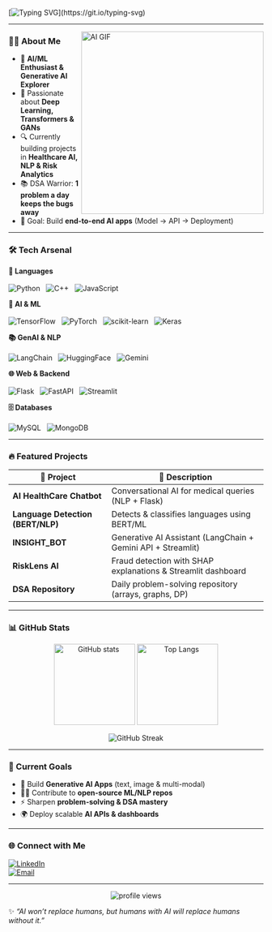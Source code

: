 <!-- Typing animation -->
[![Typing SVG](https://readme-typing-svg.demolab.com?font=Fira+Code&size=26&pause=1000&color=00F779&width=650&lines=Hi+%F0%9F%91%8B%2C+I'm+Vivek+Marri!;AI+%26+ML+Enthusiast+%F0%9F%A4%96;Generative+AI+Explorer+%F0%9F%9A%80;DSA+Problem+Solver+%F0%9F%92%BB;Building+AI+Apps+that+Matter!)](https://git.io/typing-svg)

---

<img align="right" alt="AI GIF" src="https://media.giphy.com/media/QTfX9Ejfra3ZmNxh6B/giphy.gif" width="360"/>

### 👨‍💻 About Me  

- 🤖 **AI/ML Enthusiast & Generative AI Explorer**  
- 🧠 Passionate about **Deep Learning, Transformers & GANs**  
- 🔍 Currently building projects in **Healthcare AI, NLP & Risk Analytics**  
- 📚 DSA Warrior: **1 problem a day keeps the bugs away**  
- 🎯 Goal: Build **end-to-end AI apps** (Model → API → Deployment)  

---
### 🛠️ Tech Arsenal  

<p align="center">

<!-- Languages -->
<b>🚀 Languages</b>  
<br>
![Python](https://img.shields.io/badge/Python-3670A0?logo=python&logoColor=ffdd54) &nbsp;
![C++](https://img.shields.io/badge/C++-00599C?logo=cplusplus&logoColor=white) &nbsp;
![JavaScript](https://img.shields.io/badge/JavaScript-F7DF1E?logo=javascript&logoColor=black)  


<!-- AI & ML -->
<b>🤖 AI & ML</b>  
<br>
![TensorFlow](https://img.shields.io/badge/TensorFlow-FF6F00?logo=tensorflow&logoColor=white) &nbsp;
![PyTorch](https://img.shields.io/badge/PyTorch-EE4C2C?logo=pytorch&logoColor=white) &nbsp;
![scikit-learn](https://img.shields.io/badge/scikit--learn-F7931E?logo=scikit-learn&logoColor=white) &nbsp;
![Keras](https://img.shields.io/badge/Keras-D00000?logo=keras&logoColor=white)  


<!-- GenAI & NLP -->
<b>📚 GenAI & NLP</b>  
<br>
![LangChain](https://img.shields.io/badge/LangChain-0E76A8?logo=openai&logoColor=white) &nbsp;
![HuggingFace](https://img.shields.io/badge/HuggingFace-FCC624?logo=huggingface&logoColor=black) &nbsp;
![Gemini](https://img.shields.io/badge/Google%20Gemini-4285F4?logo=google&logoColor=white)  

<!-- Web & Backend -->
<b>🌐 Web & Backend</b>  
<br>
![Flask](https://img.shields.io/badge/Flask-000000?logo=flask&logoColor=white) &nbsp;
![FastAPI](https://img.shields.io/badge/FastAPI-009688?logo=fastapi&logoColor=white) &nbsp;
![Streamlit](https://img.shields.io/badge/Streamlit-FF4B4B?logo=streamlit&logoColor=white)  

<!-- Databases -->
<b>🗄️ Databases</b>  
<br>
![MySQL](https://img.shields.io/badge/MySQL-4479A1?logo=mysql&logoColor=white) &nbsp;
![MongoDB](https://img.shields.io/badge/MongoDB-47A248?logo=mongodb&logoColor=white)

</p>



---

### 🔥 Featured Projects  

| 🚀 Project | 📌 Description |
|------------|---------------|
| **AI HealthCare Chatbot** | Conversational AI for medical queries (NLP + Flask) |
| **Language Detection (BERT/NLP)** | Detects & classifies languages using BERT/ML |
| **INSIGHT_BOT** | Generative AI Assistant (LangChain + Gemini API + Streamlit) |
| **RiskLens AI** | Fraud detection with SHAP explanations & Streamlit dashboard |
| **DSA Repository** | Daily problem-solving repository (arrays, graphs, DP) |

---

### 📊 GitHub Stats  

<p align="center">
  <img src="https://github-readme-stats.vercel.app/api?username=VIVEK-MARRI&show_icons=true&theme=tokyonight" alt="GitHub stats" height="160"/>
  <img src="https://github-readme-stats.vercel.app/api/top-langs/?username=VIVEK-MARRI&layout=compact&theme=tokyonight" alt="Top Langs" height="160"/>
</p>  

<p align="center">
  <img src="https://streak-stats.demolab.com?user=VIVEK-MARRI&theme=tokyonight&hide_border=true" alt="GitHub Streak" />
</p>


---

### 🎯 Current Goals  

- 🚀 Build **Generative AI Apps** (text, image & multi-modal)  
- 🧑‍💻 Contribute to **open-source ML/NLP repos**  
- ⚡ Sharpen **problem-solving & DSA mastery**  
- 🌍 Deploy scalable **AI APIs & dashboards**  

---

### 🌐 Connect with Me  

[![LinkedIn](https://img.shields.io/badge/LinkedIn-blue?logo=linkedin&logoColor=white)](https://www.linkedin.com/in/vivek-marri-49419a274/)  
[![Email](https://img.shields.io/badge/Email-D14836?logo=gmail&logoColor=white)](mailto:vivekyadavmarri@gmail.com)  

---

<p align="center">
  <img src="https://komarev.com/ghpvc/?username=VIVEK-MARRI&label=Profile+Views&color=blue&style=flat" alt="profile views"/>
</p>

✨ *“AI won’t replace humans, but humans with AI will replace humans without it.”*  

